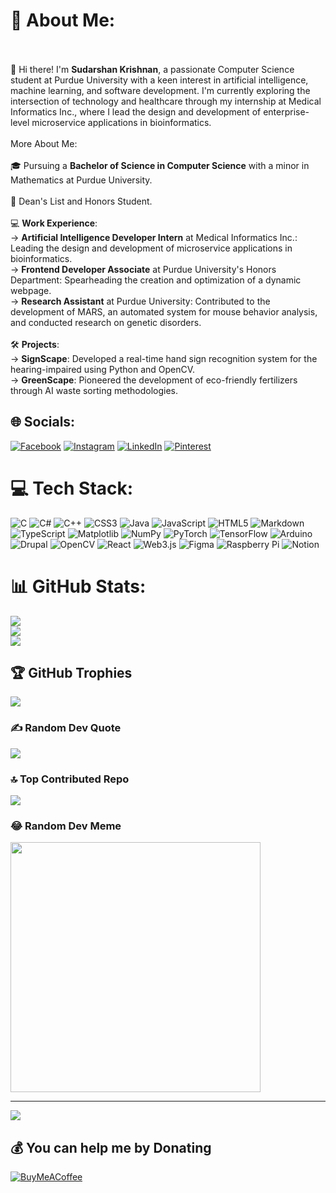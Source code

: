 # 💫 About Me:
<br><br>👋 Hi there! I'm **Sudarshan Krishnan**, a passionate Computer Science student at Purdue University with a keen interest in artificial intelligence, machine learning, and software development. I'm currently exploring the intersection of technology and healthcare through my internship at Medical Informatics Inc., where I lead the design and development of enterprise-level microservice applications in bioinformatics.<br><br> More About Me:<br><br> 🎓 Pursuing a **Bachelor of Science in Computer Science** with a minor in Mathematics at Purdue University.<br><br> 🌟 Dean's List and Honors Student.<br><br> 💻 **Work Experience**:<br>         ->      **Artificial Intelligence Developer Intern** at Medical Informatics Inc.: Leading the design and development of microservice applications in bioinformatics.<br>         ->       **Frontend Developer Associate** at Purdue University's Honors Department: Spearheading the creation and optimization of a dynamic webpage.<br>         ->      **Research Assistant** at Purdue University: Contributed to the development of MARS, an automated system for mouse behavior analysis, and conducted research on genetic disorders.<br><br> 🛠️ **Projects**:<br>         ->      **SignScape**: Developed a real-time hand sign recognition system for the hearing-impaired using Python and OpenCV.<br>         ->      **GreenScape**: Pioneered the development of eco-friendly fertilizers through AI waste sorting methodologies.<br>


## 🌐 Socials:
[![Facebook](https://img.shields.io/badge/Facebook-%231877F2.svg?logo=Facebook&logoColor=white)](https://facebook.com/sudarshan.krishnan.2904) [![Instagram](https://img.shields.io/badge/Instagram-%23E4405F.svg?logo=Instagram&logoColor=white)](https://instagram.com/sudarshan.k_) [![LinkedIn](https://img.shields.io/badge/LinkedIn-%230077B5.svg?logo=linkedin&logoColor=white)](https://linkedin.com/in/-sudarshan-) [![Pinterest](https://img.shields.io/badge/Pinterest-%23E60023.svg?logo=Pinterest&logoColor=white)](https://pinterest.com/sudarshankrishnan123) 

# 💻 Tech Stack:
![C](https://img.shields.io/badge/c-%2300599C.svg?style=for-the-badge&logo=c&logoColor=white) ![C#](https://img.shields.io/badge/c%23-%23239120.svg?style=for-the-badge&logo=csharp&logoColor=white) ![C++](https://img.shields.io/badge/c++-%2300599C.svg?style=for-the-badge&logo=c%2B%2B&logoColor=white) ![CSS3](https://img.shields.io/badge/css3-%231572B6.svg?style=for-the-badge&logo=css3&logoColor=white) ![Java](https://img.shields.io/badge/java-%23ED8B00.svg?style=for-the-badge&logo=openjdk&logoColor=white) ![JavaScript](https://img.shields.io/badge/javascript-%23323330.svg?style=for-the-badge&logo=javascript&logoColor=%23F7DF1E) ![HTML5](https://img.shields.io/badge/html5-%23E34F26.svg?style=for-the-badge&logo=html5&logoColor=white) ![Markdown](https://img.shields.io/badge/markdown-%23000000.svg?style=for-the-badge&logo=markdown&logoColor=white) ![TypeScript](https://img.shields.io/badge/typescript-%23007ACC.svg?style=for-the-badge&logo=typescript&logoColor=white) ![Matplotlib](https://img.shields.io/badge/Matplotlib-%23ffffff.svg?style=for-the-badge&logo=Matplotlib&logoColor=black) ![NumPy](https://img.shields.io/badge/numpy-%23013243.svg?style=for-the-badge&logo=numpy&logoColor=white) ![PyTorch](https://img.shields.io/badge/PyTorch-%23EE4C2C.svg?style=for-the-badge&logo=PyTorch&logoColor=white) ![TensorFlow](https://img.shields.io/badge/TensorFlow-%23FF6F00.svg?style=for-the-badge&logo=TensorFlow&logoColor=white) ![Arduino](https://img.shields.io/badge/-Arduino-00979D?style=for-the-badge&logo=Arduino&logoColor=white) ![Drupal](https://img.shields.io/badge/drupal-%230678BE.svg?style=for-the-badge&logo=drupal&logoColor=white) ![OpenCV](https://img.shields.io/badge/opencv-%23white.svg?style=for-the-badge&logo=opencv&logoColor=white) ![React](https://img.shields.io/badge/react-%2320232a.svg?style=for-the-badge&logo=react&logoColor=%2361DAFB) ![Web3.js](https://img.shields.io/badge/web3.js-F16822?style=for-the-badge&logo=web3.js&logoColor=white) ![Figma](https://img.shields.io/badge/figma-%23F24E1E.svg?style=for-the-badge&logo=figma&logoColor=white) ![Raspberry Pi](https://img.shields.io/badge/-RaspberryPi-C51A4A?style=for-the-badge&logo=Raspberry-Pi) ![Notion](https://img.shields.io/badge/Notion-%23000000.svg?style=for-the-badge&logo=notion&logoColor=white)
# 📊 GitHub Stats:
![](https://github-readme-stats.vercel.app/api?username=sudarshan-krishnan&theme=vue-dark&hide_border=false&include_all_commits=true&count_private=true)<br/>
![](https://github-readme-streak-stats.herokuapp.com/?user=sudarshan-krishnan&theme=vue-dark&hide_border=false)<br/>
![](https://github-readme-stats.vercel.app/api/top-langs/?username=sudarshan-krishnan&theme=vue-dark&hide_border=false&include_all_commits=true&count_private=true&layout=compact)

## 🏆 GitHub Trophies
![](https://github-profile-trophy.vercel.app/?username=sudarshan-krishnan&theme=chalk&no-frame=false&no-bg=false&margin-w=4)

### ✍️ Random Dev Quote
![](https://quotes-github-readme.vercel.app/api?type=vetical&theme=merko)

### 🔝 Top Contributed Repo
![](https://github-contributor-stats.vercel.app/api?username=sudarshan-krishnan&limit=5&theme=tokyonight&combine_all_yearly_contributions=true)

### 😂 Random Dev Meme
<img src='https://randommeme-five.vercel.app/' style="height: 400px;"/>

---
[![](https://visitcount.itsvg.in/api?id=sudarshan-krishnan&icon=5&color=6)](https://visitcount.itsvg.in)

  ## 💰 You can help me by Donating
  [![BuyMeACoffee](https://img.shields.io/badge/Buy%20Me%20a%20Coffee-ffdd00?style=for-the-badge&logo=buy-me-a-coffee&logoColor=black)](https://buymeacoffee.com/sudarshan.k) 

  
<!-- Proudly created with GPRM ( https://gprm.itsvg.in ) -->